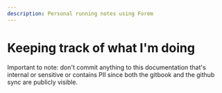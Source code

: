```yaml
---
description: Personal running notes using Forem
---
```


# Keeping track of what I'm doing

Important to note: don't commit anything to this documentation that's internal or sensitive or contains PII since both the gitbook and the github sync are publicly visible.
